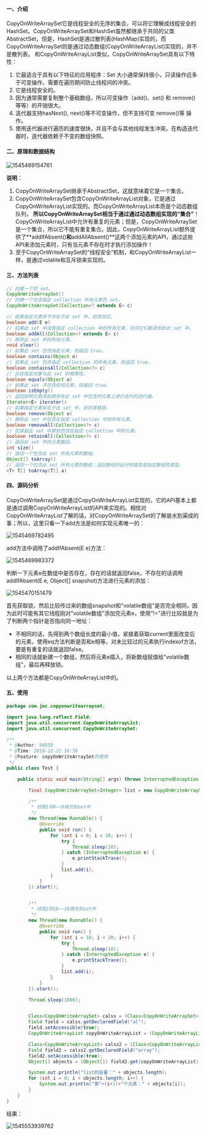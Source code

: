 #### 一、介绍

CopyOnWriteArraySet它是线程安全的无序的集合，可以将它理解成线程安全的HashSet。CopyOnWriteArraySet和HashSet虽然都继承于共同的父类AbstractSet，但是，HashSet是通过散列表(HashMap)实现的，而CopyOnWriteArraySet则是通过动态数组(CopyOnWriteArrayList)实现的，并不是散列表。 和CopyOnWriteArrayList类似，CopyOnWriteArraySet具有以下特性： 

1. 它最适合于具有以下特征的应用程序：Set 大小通常保持很小，只读操作远多于可变操作，需要在遍历期间防止线程间的冲突。 
2. 它是线程安全的。 
3. 因为通常需要复制整个基础数组，所以可变操作（add()、set() 和 remove() 等等）的开销很大。
4. 迭代器支持hasNext(), next()等不可变操作，但不支持可变 remove()等 操作。
5. 使用迭代器进行遍历的速度很快，并且不会与其他线程发生冲突。在构造迭代器时，迭代器依赖于不变的数组快照。 

#### 二、原理和数据结构

![1545469154761](assets/1545469154761.png)

**说明**：   

1. CopyOnWriteArraySet继承于AbstractSet，这就意味着它是一个集合。   
2. CopyOnWriteArraySet包含CopyOnWriteArrayList对象，它是通过CopyOnWriteArrayList实现的。而CopyOnWriteArrayList本质是个动态数组队列， **所以CopyOnWriteArraySet相当于通过通过动态数组实现的“集合”**！ CopyOnWriteArrayList中允许有重复的元素；但是，CopyOnWriteArraySet是一个集合，所以它不能有重复集合。因此，CopyOnWriteArrayList额外提供了**addIfAbsent()**和**addAllAbsent()**这两个添加元素的API，通过这些API来添加元素时，只有当元素不存在时才执行添加操作！
3. 至于CopyOnWriteArraySet的“线程安全”机制，和CopyOnWriteArrayList一样，是通过volatile和互斥锁来实现的。

#### 三、方法列表

```java
// 创建一个空 set。
CopyOnWriteArraySet()
// 创建一个包含指定 collection 所有元素的 set。
CopyOnWriteArraySet(Collection<? extends E> c)

// 如果指定元素并不存在于此 set 中，则添加它。
boolean add(E e)
// 如果此 set 中没有指定 collection 中的所有元素，则将它们都添加到此 set 中。
boolean addAll(Collection<? extends E> c)
// 移除此 set 中的所有元素。
void clear()
// 如果此 set 包含指定元素，则返回 true。
boolean contains(Object o)
// 如果此 set 包含指定 collection 的所有元素，则返回 true。
boolean containsAll(Collection<?> c)
// 比较指定对象与此 set 的相等性。
boolean equals(Object o)
// 如果此 set 不包含任何元素，则返回 true。
boolean isEmpty()
// 返回按照元素添加顺序在此 set 中包含的元素上进行迭代的迭代器。
Iterator<E> iterator()
// 如果指定元素存在于此 set 中，则将其移除。
boolean remove(Object o)
// 移除此 set 中包含在指定 collection 中的所有元素。
boolean removeAll(Collection<?> c)
// 仅保留此 set 中那些包含在指定 collection 中的元素。
boolean retainAll(Collection<?> c)
// 返回此 set 中的元素数目。
int size()
// 返回一个包含此 set 所有元素的数组。
Object[] toArray()
// 返回一个包含此 set 所有元素的数组；返回数组的运行时类型是指定数组的类型。
<T> T[] toArray(T[] a)
```

#### 四、源码分析

CopyOnWriteArraySet是通过CopyOnWriteArrayList实现的，它的API基本上都是通过调用CopyOnWriteArrayList的API来实现的。相信对CopyOnWriteArrayList了解的话，对CopyOnWriteArraySet的了解是水到渠成的事；所以，这里只看一下add方法是如何实现元素唯一的：

![1545469782495](assets/1545469782495.png)

add方法中调用了addIfAbsent(E e)方法：

![1545469983372](assets/1545469983372.png)

判断一下元素e在数组中是否存在，存在的话就返回false，不存在的话调用addIfAbsent(E e, Object[] snapshot)方法进行元素的添加：

![1545470151479](assets/1545470151479.png)

首先获取锁，然后比较传过来的数组snapshot和"volatile数组"是否完全相同，因为此时可能有其它线程刚对"volatile数组"添加完元素e，使用"!="进行比较就是为了判断两个指针是否指向同一地址：

- 不相同的话，先得到两个数组长度的最小值，紧接着获取current里面改变后的元素，使用eq方法判断是否和e相等。对未比较过的元素执行indexof方法，要是有重复的话就返回false。
- 相同的话就新建一个数组，然后将元素e插入，将新数组赋值给"volatile数组"，最后再释放锁。

以上两个方法都是CopyOnWriteArrayList中的。

#### 五、使用

```java
package com.juc.copyonwritearrayset;

import java.lang.reflect.Field;
import java.util.concurrent.CopyOnWriteArrayList;
import java.util.concurrent.CopyOnWriteArraySet;

/**
 * @Author: 98050
 * @Time: 2018-12-22 16:50
 * @Feature: copyOnWriteArraySet的使用
 */
public class Test {

    public static void main(String[] args) throws InterruptedException, NoSuchFieldException, IllegalAccessException {

        final CopyOnWriteArraySet<Integer> list = new CopyOnWriteArraySet<Integer>();

        /**
         * 线程1将0——9填充到set中
         */
        new Thread(new Runnable() {
            @Override
            public void run() {
                for (int i = 0; i < 10; i++) {
                    try {
                        Thread.sleep(10);
                    } catch (InterruptedException e) {
                        e.printStackTrace();
                    }
                    list.add(i);
                }
            }
        }).start();


        /**
         * 线程2将10——19填充到set中
         */
        new Thread(new Runnable() {
            @Override
            public void run() {
                for (int i = 10; i < 20; i++) {
                    try {
                        Thread.sleep(10);
                    } catch (InterruptedException e) {
                        e.printStackTrace();
                    }
                    list.add(i);
                }
            }
        }).start();

        Thread.sleep(1000);


        Class<CopyOnWriteArraySet> calss = (Class<CopyOnWriteArraySet>) list.getClass();
        Field field = calss.getDeclaredField("al");
        field.setAccessible(true);
        CopyOnWriteArrayList copyOnWriteArrayList = (CopyOnWriteArrayList) field.get(list);

        Class<CopyOnWriteArrayList> calss2 = (Class<CopyOnWriteArrayList>) copyOnWriteArrayList.getClass();
        Field field2 = calss2.getDeclaredField("array");
        field2.setAccessible(true);
        Object[] objects = (Object[]) field2.get(copyOnWriteArrayList);

        System.out.println("list的容量：" + objects.length);
        for (int i = 0; i < objects.length; i++) {
            System.out.println("第"+(i+1)+"个元素：" + objects[i]);
        }
    }
}
```

结果：

![1545553939762](assets/1545553939762.png)